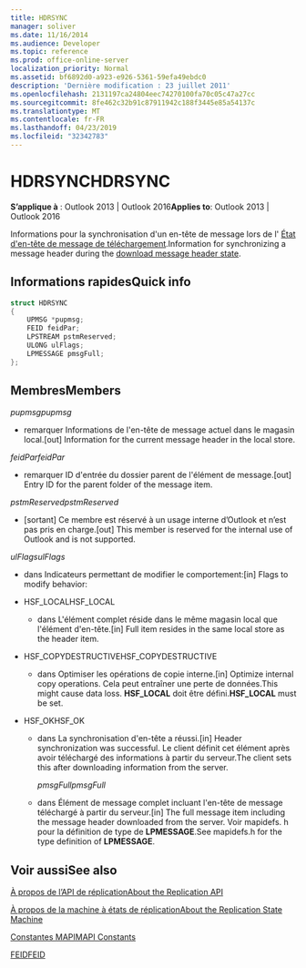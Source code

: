 ```yaml
---
title: HDRSYNC
manager: soliver
ms.date: 11/16/2014
ms.audience: Developer
ms.topic: reference
ms.prod: office-online-server
localization_priority: Normal
ms.assetid: bf6892d0-a923-e926-5361-59efa49ebdc0
description: 'Dernière modification : 23 juillet 2011'
ms.openlocfilehash: 2131197ca24804eec74270100fa70c05c47a27cc
ms.sourcegitcommit: 8fe462c32b91c87911942c188f3445e85a54137c
ms.translationtype: MT
ms.contentlocale: fr-FR
ms.lasthandoff: 04/23/2019
ms.locfileid: "32342783"
---
```

# <a name="hdrsync"></a><span data-ttu-id="1e2fa-103">HDRSYNC</span><span class="sxs-lookup"><span data-stu-id="1e2fa-103">HDRSYNC</span></span>

  
  
<span data-ttu-id="1e2fa-104">**S’applique à** : Outlook 2013 | Outlook 2016</span><span class="sxs-lookup"><span data-stu-id="1e2fa-104">**Applies to**: Outlook 2013 | Outlook 2016</span></span> 
  
<span data-ttu-id="1e2fa-105">Informations pour la synchronisation d'un en-tête de message lors de l' [État d'en-tête de message de téléchargement](download-message-header-state.md).</span><span class="sxs-lookup"><span data-stu-id="1e2fa-105">Information for synchronizing a message header during the [download message header state](download-message-header-state.md).</span></span>
  
## <a name="quick-info"></a><span data-ttu-id="1e2fa-106">Informations rapides</span><span class="sxs-lookup"><span data-stu-id="1e2fa-106">Quick info</span></span>

```cpp
struct HDRSYNC 
{ 
    UPMSG *pupmsg; 
    FEID feidPar; 
    LPSTREAM pstmReserved; 
    ULONG ulFlags; 
    LPMESSAGE pmsgFull; 
};
```

## <a name="members"></a><span data-ttu-id="1e2fa-107">Membres</span><span class="sxs-lookup"><span data-stu-id="1e2fa-107">Members</span></span>

 <span data-ttu-id="1e2fa-108">_pupmsg_</span><span class="sxs-lookup"><span data-stu-id="1e2fa-108">_pupmsg_</span></span>
  
- <span data-ttu-id="1e2fa-109">remarquer Informations de l'en-tête de message actuel dans le magasin local.</span><span class="sxs-lookup"><span data-stu-id="1e2fa-109">[out] Information for the current message header in the local store.</span></span>
    
 <span data-ttu-id="1e2fa-110">_feidPar_</span><span class="sxs-lookup"><span data-stu-id="1e2fa-110">_feidPar_</span></span>
  
- <span data-ttu-id="1e2fa-111">remarquer ID d'entrée du dossier parent de l'élément de message.</span><span class="sxs-lookup"><span data-stu-id="1e2fa-111">[out] Entry ID for the parent folder of the message item.</span></span>
    
 <span data-ttu-id="1e2fa-112">_pstmReserved_</span><span class="sxs-lookup"><span data-stu-id="1e2fa-112">_pstmReserved_</span></span>
  
- <span data-ttu-id="1e2fa-113">[sortant] Ce membre est réservé à un usage interne d’Outlook et n’est pas pris en charge.</span><span class="sxs-lookup"><span data-stu-id="1e2fa-113">[out] This member is reserved for the internal use of Outlook and is not supported.</span></span> 
    
 <span data-ttu-id="1e2fa-114">_ulFlags_</span><span class="sxs-lookup"><span data-stu-id="1e2fa-114">_ulFlags_</span></span>
  
- <span data-ttu-id="1e2fa-115">dans Indicateurs permettant de modifier le comportement:</span><span class="sxs-lookup"><span data-stu-id="1e2fa-115">[in] Flags to modify behavior:</span></span>
    
- <span data-ttu-id="1e2fa-116">HSF_LOCAL</span><span class="sxs-lookup"><span data-stu-id="1e2fa-116">HSF_LOCAL</span></span>
    
  - <span data-ttu-id="1e2fa-117">dans L'élément complet réside dans le même magasin local que l'élément d'en-tête.</span><span class="sxs-lookup"><span data-stu-id="1e2fa-117">[in] Full item resides in the same local store as the header item.</span></span>
    
- <span data-ttu-id="1e2fa-118">HSF_COPYDESTRUCTIVE</span><span class="sxs-lookup"><span data-stu-id="1e2fa-118">HSF_COPYDESTRUCTIVE</span></span>
    
  -  <span data-ttu-id="1e2fa-119">dans Optimiser les opérations de copie interne.</span><span class="sxs-lookup"><span data-stu-id="1e2fa-119">[in] Optimize internal copy operations.</span></span> <span data-ttu-id="1e2fa-120">Cela peut entraîner une perte de données.</span><span class="sxs-lookup"><span data-stu-id="1e2fa-120">This might cause data loss.</span></span> <span data-ttu-id="1e2fa-121">**HSF_LOCAL** doit être défini.</span><span class="sxs-lookup"><span data-stu-id="1e2fa-121">**HSF_LOCAL** must be set.</span></span> 
    
- <span data-ttu-id="1e2fa-122">HSF_OK</span><span class="sxs-lookup"><span data-stu-id="1e2fa-122">HSF_OK</span></span>
    
  - <span data-ttu-id="1e2fa-123">dans La synchronisation d'en-tête a réussi.</span><span class="sxs-lookup"><span data-stu-id="1e2fa-123">[in] Header synchronization was successful.</span></span> <span data-ttu-id="1e2fa-124">Le client définit cet élément après avoir téléchargé des informations à partir du serveur.</span><span class="sxs-lookup"><span data-stu-id="1e2fa-124">The client sets this after downloading information from the server.</span></span>
    
     <span data-ttu-id="1e2fa-125">_pmsgFull_</span><span class="sxs-lookup"><span data-stu-id="1e2fa-125">_pmsgFull_</span></span>
    
  - <span data-ttu-id="1e2fa-126">dans Élément de message complet incluant l'en-tête de message téléchargé à partir du serveur.</span><span class="sxs-lookup"><span data-stu-id="1e2fa-126">[in] The full message item including the message header downloaded from the server.</span></span> <span data-ttu-id="1e2fa-127">Voir mapidefs. h pour la définition de type de **LPMESSAGE**.</span><span class="sxs-lookup"><span data-stu-id="1e2fa-127">See mapidefs.h for the type definition of **LPMESSAGE**.</span></span> 
    
## <a name="see-also"></a><span data-ttu-id="1e2fa-128">Voir aussi</span><span class="sxs-lookup"><span data-stu-id="1e2fa-128">See also</span></span>



[<span data-ttu-id="1e2fa-129">À propos de l’API de réplication</span><span class="sxs-lookup"><span data-stu-id="1e2fa-129">About the Replication API</span></span>](about-the-replication-api.md)
  
[<span data-ttu-id="1e2fa-130">À propos de la machine à états de réplication</span><span class="sxs-lookup"><span data-stu-id="1e2fa-130">About the Replication State Machine</span></span>](about-the-replication-state-machine.md)
  
[<span data-ttu-id="1e2fa-131">Constantes MAPI</span><span class="sxs-lookup"><span data-stu-id="1e2fa-131">MAPI Constants</span></span>](mapi-constants.md)
  
[<span data-ttu-id="1e2fa-132">FEID</span><span class="sxs-lookup"><span data-stu-id="1e2fa-132">FEID</span></span>](feid.md)

